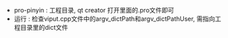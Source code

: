 * pro-pinyin : 工程目录, qt creator 打开里面的.pro文件即可
* 运行 : 检查viput.cpp文件中的argv_dictPath和argv_dictPathUser, 需指向工程目录里的dict文件
